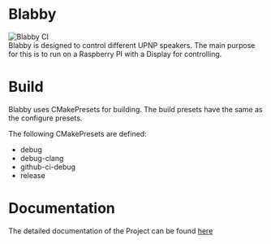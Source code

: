 <!--
SPDX-FileCopyrightText: 2021 Florian Weßel <florianwessel@gmx.net>

SPDX-License-Identifier: GPL-2.0-or-later
-->
# Blabby 
![Blabby CI](https://github.com/mFlorianW/blabby/workflows/Blabby%20CI/badge.svg)<br/>
Blabby is designed to control different UPNP speakers. 
The main purpose for this is to run on a Raspberry PI with a Display for controlling.

# Build
Blabby uses CMakePresets for building. 
The build presets have the same as the configure presets.

The following CMakePresets are defined:

- debug
- debug-clang
- github-ci-debug
- release


# Documentation
The detailed documentation of the Project can be found [here](https://mflorianw.github.io/blabby)

